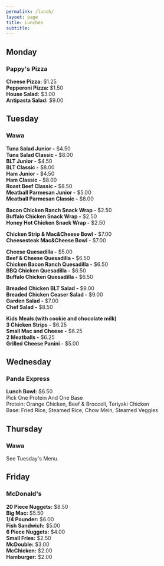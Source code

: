 ```yaml
---
permalink: /lunch/
layout: page
title: Lunches
subtitle: 
---
```


## Monday
### Pappy's Pizza
**Cheese Pizza:** $1.25<br />
**Pepperoni Pizza:** $1.50<br />
**House Salad:** $3.00<br />
**Antipasta Salad:** $9.00<br />

## Tuesday
### Wawa
**Tuna Salad Junior -** $4.50<br />
**Tuna Salad Classic -** $8.00<br />
**BLT Junior -** $4.50<br />
**BLT Classic -** $8.00<br />
**Ham Junior -** $4.50<br />
**Ham Classic -** $8.00<br />
**Roast Beef Classic -** $8.50<br />
**Meatball Parmesan Junior -** $5.00<br />
**Meatball Parmesan Classic -** $8.00<br />

**Bacon Chicken Ranch Snack Wrap -** $2.50<br />
**Buffalo Chicken Snack Wrap -** $2.50<br />
**Honey Hot Chicken Snack Wrap -** $2.50<br />

**Chicken Strip & Mac&Cheese Bowl -** $7.00<br />
**Cheesesteak Mac&Cheese Bowl -** $7.00<br />

**Cheese Quesadilla -** $5.00<br />
**Beef & Cheese Quesadilla -** $6.50<br />
**Chicken Bacon Ranch Quesadilla -** $6.50<br />
**BBQ Chicken Quesadilla -** $6.50<br />
**Buffalo Chicken Quesadilla -** $6.50<br />

**Breaded Chicken BLT Salad -** $9.00<br />
**Breaded Chicken Ceaser Salad -** $9.00<br />
**Garden Salad -** $7.00<br />
**Chef Salad -** $8.50<br />

**Kids Meals (with cookie and chocolate milk)**<br />
**3 Chicken Strips -** $6.25<br />
**Small Mac and Cheese -** $6.25<br />
**2 Meatballs -** $6.25<br />
**Grilled Cheese Panini -** $5.00<br />


## Wednesday
### Panda Express
**Lunch Bowl:** $6.50<br />
Pick One Protein And One Base<br />
Protein: Orange Chicken, Beef & Broccoli, Teriyaki Chicken<br />
Base: Fried Rice, Steamed Rice, Chow Mein, Steamed Veggies<br />

## Thursday
### Wawa
See Tuesday's Menu.<br />

## Friday
### McDonald's
**20 Piece Nuggets:** $8.50<br />
**Big Mac:** $5.50<br />
**1/4 Pounder:** $6.00<br />
**Fish Sandwich:**	$5.00<br />
**6 Piece Nuggets:** $4.00<br />
**Small Fries:** $2.50<br />
**McDouble:** $3.00<br />
**McChicken:** $2.00<br />
**Hamburger:** $2.00<br />
